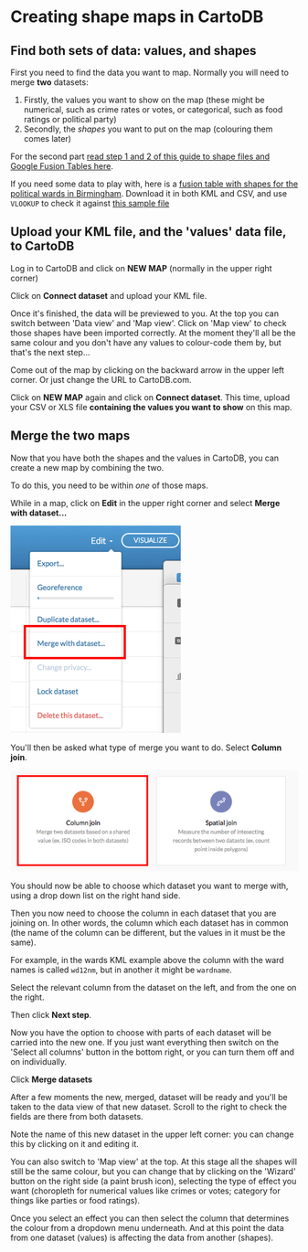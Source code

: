 # Creating shape maps in CartoDB

## Find both sets of data: values, and shapes

First you need to find the data you want to map. Normally you will need to merge **two** datasets:

1. Firstly, the values you want to show on the map (these might be numerical, such as crime rates or votes, or categorical, such as food ratings or political party)
2. Secondly, the *shapes* you want to put on the map (colouring them comes later)

For the second part [read step 1 and 2 of this guide to shape files and Google Fusion Tables here](https://github.com/paulbradshaw/mapping/blob/master/shapefiles_fusiontables.md).

If you need some data to play with, here is a [fusion table with shapes for the political wards in Birmingham](https://www.google.com/fusiontables/DataSource?docid=1IYgtXCWjcqV3u8_Gv67KbJofK0k4zBUsIPNabqU#map:id=3). Download it in both KML and CSV, and use `VLOOKUP` to check it against [this sample file](https://drive.google.com/file/d/0B5To6f5Yj1iJOENXRmxGcFFIUFU/view?usp=sharing)

## Upload your KML file, and the 'values' data file, to CartoDB

Log in to CartoDB and click on **NEW MAP** (normally in the upper right corner)

Click on **Connect dataset** and upload your KML file.

Once it's finished, the data will be previewed to you. At the top you can switch between 'Data view' and 'Map view'. Click on 'Map view' to check those shapes have been imported correctly. At the moment they'll all be the same colour and you don't have any values to colour-code them by, but that's the next step...

Come out of the map by clicking on the backward arrow in the upper left corner. Or just change the URL to CartoDB.com.

Click on **NEW MAP** again and click on **Connect dataset**. This time, upload your CSV or XLS file **containing the values you want to show** on this map.

## Merge the two maps

Now that you have both the shapes and the values in CartoDB, you can create a new map by combining the two.

To do this, you need to be within *one* of those maps. 

While in a map, click on **Edit** in the upper right corner and select **Merge with dataset...**

![](https://github.com/paulbradshaw/mapping/blob/master/cartomerge.png?raw=true)

You'll then be asked what type of merge you want to do. Select **Column join**.

![](https://github.com/paulbradshaw/mapping/blob/master/cartojoin.png?raw=true)

You should now be able to choose which dataset you want to merge with, using a drop down list on the right hand side.

Then you now need to choose the column in each dataset that you are joining on. In other words, the column which each dataset has in common (the name of the column can be different, but the values in it must be the same).

For example, in the wards KML example above the column with the ward names is called `wd12nm`, but in another it might be `wardname`.

Select the relevant column from the dataset on the left, and from the one on the right.

Then click **Next step**.

Now you have the option to choose with parts of each dataset will be carried into the new one. If you just want everything then switch on the 'Select all columns' button in the bottom right, or you can turn them off and on individually.

Click **Merge datasets**

After a few moments the new, merged, dataset will be ready and you'll be taken to the data view of that new dataset. Scroll to the right to check the fields are there from both datasets.

Note the name of this new dataset in the upper left corner: you can change this by clicking on it and editing it.

You can also switch to 'Map view' at the top. At this stage all the shapes will still be the same colour, but you can change that by clicking on the 'Wizard' button on the right side (a paint brush icon), selecting the type of effect you want (choropleth for numerical values like crimes or votes; category for things like parties or food ratings).

Once you select an effect you can then select the column that determines the colour from a dropdown menu underneath. And at this point the data from one dataset (values) is affecting the data from another (shapes).

